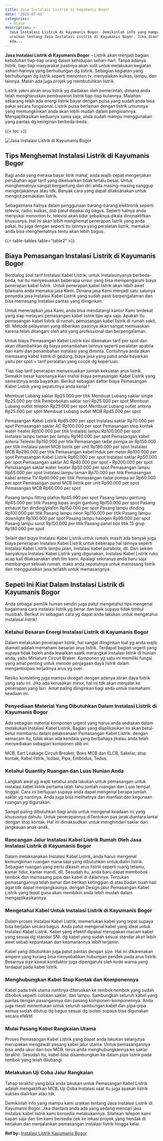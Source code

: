 ```yaml
---
title: Jasa Instalasi Listrik di Kayumanis Bogor
date: '2025-07-01'
categories:
  - biaya
description: >-
  Jasa Instalasi Listrik di Kayumanis Bogor. Demikinlah info yang mampu kami
  uraikan tentang Jasa Instalasi Listrik di Kayumanis Bogor. Jika diantara anda
  ada...
---
```


**Jasa Instalasi Listrik di Kayumanis Bogor** – Listrik akan menjadi bagian kebutuhan tiap-tiap orang dalam kehidupan sehari-hari. Tanpa adanya listrik, tiap-tiap masyarakat pastinya akan sulit untuk melakukan kegiatan sehari-harinya yang berhubungan dg listirik. Sebagian kegiatan yang berhubungan dg listrik seperti menonton tv, menyalakan kulkas, lampu, dan lainnya. Malah ada juga projek yg membutuhkan listrik.

Listrik yakni aliran arus listrik yg diadakan oleh pemerintah, dimana anda telah mengharuskan pembayaran listrik tiap-tiap bulannya. Malahan sekarang telah ada energi listrik bayar dengan pulsa yang sudah anda bisa pakai secara fungsional. Listrik pulsa berlainan dengan listrik umumnya yang memungkinkan anda akan lebih mudah dalam pengisiannya. Mengaplikasikan keduanya sama saja, anda sudah mampu menggunakan yang pantas dg keinginan berbeda-beda.

{{< toc >}}

![Jasa Instalasi Listrik di Kayumanis Bogor](/images/instalasi-listrik-murah09.png)

## Tips Menghemat Instalasi Listrik di Kayumanis Bogor

Bagi anda yang merasa bayar litrik mahal, anda wajib cepat mengerjakan perubahan agar tarif yang dikeluarkan tidak terlalu besar. Untuk menghematnya sangat bergantung dari diri anda masing-masing sanggup mengerjakannya atau tdk. Banyak cara yang dapat dilaksanakan untuk mengirit pemakaian listrik.

Sebagaimana halnya dalam penggunaan barang-barang elektronik seperti televisi, radio, kulkas, dsb patut dipakai dg bagus. Seperti halnya anda menyukai menonton tv, televisi akan tidur sebaiknya dikala dinonaktifkan khususnya. Hal ini akan lebih menghemat penerapan listrik yang anda pakai. Itu juga dengan seperti itu lainnya yang peralatan listrik, memakai anda bisa menghematnya tentu akan lebih bagus.

{{< table-tables table="table2" >}}

## Biaya Pemasangan Instalasi Listrik di Kayumanis Bogor

Berdialog soal tarif Instalasi Kabel Listrik, untuk instalasinyanya berbeda-beda, hal itu menyesuaikan beberapa unsur yang bisa mempengaruhi biaya penerapan kabel listrik. Untuk penerapan kabel listrik akan lebih awet bilamana anda memakai jasa Kami. Dimana jasa Kami menjadi satu satunya penyedia jasa Instalasi Kabel Listrik yang sudah pasti berpengalaman dan bisa memasang Instalasi pantas yang diinginkan.

Untuk menerapkan jasa Kami, anda bisa mendatangi kantor Kami terdekat yang siap melayani pemasangan kabel listrik tipe apa saja. Apakah itu pemasangan kabel listrik di rumah, pemasangan kabel listrik di rumah sakit, dll. Metode pelayanan yang diberikan pastinya akan sangat memuaskan karena telah ditangani oleh ahli yang professional dan berpengalaman.

Untuk biaya Pemasangan Kabel Listrik kini dikenakan tarif per spot dan akan ditambahkan dg biaya penambahan lainnya seperti peralatan apabila dari kami dan penambahan instalasi yang diminta. Contohnya anda akan memasang kabel listrik di gedung, biaya jasa yang patut anda bayarkan yaitu per spot + tarif peralatan yang cocok dg keperluan.

Tiap-tiap tarif penerapan menyesuaikan jumlah kekuatan arus listrik. Semakin besar karenanya kian mahal biaya pemasangan Kabel Listrik yang semestinya anda bayarkan. Berikut sebagian daftar biaya Pemasangan Kabel Listrik yang sepatutnya anda kenal !

Membuat Lubang saklar Rp25.000 per titik Membuat Lubang saklar single Rp25.000 per titik Pembobokan saklar seri Rp25.000 per spot Membuat Lubang outlet telepon Rp25.000 per spot Membuat Lubang outlet antena Rp25.000 per spot Membuat Lubang outlet MCB Rp45.000 per spot

Pemasangan Kabel Listrik Rp65.000 per spot Instalasi saklar Rp70.000 per spot Pemasangan saklar AC Rp100.000 per spot Pemasangan stop kontak water heater Rp100.000 per titik Instalasi lampu Rp100.000 per spot Instalasi lampu taman per lampu Rp140.000 per spot Pemasangan kabel antena Televisi Rp150.000 per titik Pemasangan radar pompa air Rp150.000 per titik Instalasi panel MCB listrik per unit Rp180.000 per spot Instalasi MCB Rp280.000 per titik Pemasangan kabel induk per meter Rp100.000 per spot Pemasangan Kabel Listrik Rp60.000 per spot Instalasi saklar Rp50.000 per spot Pemasangan saklar AC Rp40.000 per spot – Rp200.000 per spot Pemasangan saklar water heater Rp50.000 per spot Pemasangan lampu Rp65.000 per spot Instalasi lampu taman Rp70.000 per titik Pemasangan kabel antena TV Rp60.000 per titik Pemasangan radar pompa air Rp60.000 per spot Pemasangan panel MCB listrik per unit Rp90.000 per spot Pemasangan MCB Rp60.000 per spot

Pasang lampu fitting plafon Rp45.000 per spot Pasang lampu gantung Rp45.000 per titik Pasang kipas angin gantung Rp150.000 per spot Pasang exhaust fan dinding/plafon Rp150.000 per spot Pasang lampu dinding Rp100.000 per titik Pasang lampu neon Rp110.000 per titik Pasang lampu downlight Rp100.000 per spot Pasang lampu halogen Rp95.000 per spot Pasang lampu sorot Rp150.000 per titik Pasang panel box titik 15 grup Rp180.000 per spot

Selain dari biaya Instalasi Kabel Listrik untuk rumah, masih ada banyak juga biaya penerapan Instalasi Kabel Listrik untuk beberapa hal lainnya seperti Instalasi Kabel Listrik lampu jalan, Instalasi kabel parabola, dll. Dari sekian banyaknya Instalasi Kabel Listrik yang digunakan, Instalasi Kabel Listrik ruko acap kali dilaksanakan oleh tim kami. Apalagi sekiranya anda baru saja membangun sebuah rumah, maka anda sepatutnya untuk memasang listrik dan menggunakan jasa terlatih untuk memasangnya.

## Sepeti Ini Kiat Dalam Instalasi Listrik di Kayumanis Bogor


Anda sebagai pemilik hunian sendiri juga patut mengetahui tips mengenal bagaimana cara instalasi listrik yg benar dan baik supaya tidak timbul musibah. Berikut ini sebagian cara yg dapat anda lakukan untuk mengetahui instalasai listrik!

### Ketahui Besaran Energi Instalasi Listrik di Kayumanis Bogor

Dalam melakukan penerapan listrik, hal sangat diinginkan kiat yg anda wajib diamati adalah memahami besaran arus listrik. Terdapat bagian urgent yang supaya tidak boleh anda lewatkan saatk merangkai instalasi listrik di hunian anda, yaitu Miniature Circuit Braker. Komponen yg satu ini memiliki fungsi yang amat penting untuk metode penjagaan daya listrik dalam mengantisipasi terjadinya arus yg over.

Resiko konsleting juga mampu dicegah dengan adanya aliran daya listrik yang satu ini. Jika ada kerusakan minor, hal ini tdk akan menjalar ke penerapan yang lain. Amat paling diinginkan bagi anda untuk memahami keadaan ini.

### Penyediaan Material Yang Dibutuhkan Dalam Instalasi Listrik di Kayumanis Bogor

Ada sebagian material komponen urgent yang harus anda sediakan dalam melakukan Instalasi Kabel Listrik. Bagian yang diaplikasikan ini akan betul-betul membantu dalam pelaksanaan Pemasangan Kabel Listrik. dengan semacam itu, tidak akan ada kendala yang berbahaya jikalau anda telah menyediakan sebagian komponen sbb ini:

MCB, Eart Leakage Circuit Breaker, Boks MCB dan ELCB, Sakelar, stop kontak, Kabel listrik, Isolasi, Pipa, Embodus, Tedus.

### Ketahui Quantity Ruangan dan Luas Hunian Anda

Langkah awal yg wajib ketahui anda lakukan untuk pemasangan untuk instalasi kabel listrik pertama ialah tahu jumlah ruangan dan Luas tempat tinggal. Cara ini bertujuan supaya anda dapat mengenal berapa jumlah saklar yg nantinya. Anda juga bisa melihatnya dari manfaat dan kegunaan ruangan yg digunakan.

Sangat paling dibutuhkan bagi anda untuk mengenal keadaan ini yang khususnya dahulu. Untuk penerapannya diTentukan pas jarak diantara lantai dengan stop kontak. Hal ini dimaksudkan untuk menghindari saklar dari jangkauan anak-anak.

### Rancangan Jalur Instalasi Kabel Listrik Rumah Oleh Jasa Instalasi Listrik di Kayumanis Bogor

Dalam melaksanakan Instalasi Kabel Listrik, anda harus mengenal kemungkinan ruangan mana saja yang dibutuhkan untuk dialiri listrik. Sebagian ruangan yang perlu dikasih arus listrik seperti ruang tetamu, kamar tidur, kamar mandi, dll. Sesudah itu, anda baru dapat membobok tembok dan memasang pipa dan kabel di dalamnya. Tentukan pemasangannya telah benar dan berikan ketinggian di atas badan buah hati agar tdk dapat menjangkaunya. dengan Design jalur Pemasangan Kabel Listrik yang tepat guna akan membikin anda lebih mudah dalam mengaplikasikannya.

### Mengetahui Kabel Untuk Instalasi Listrik di Kayumanis Bogor

Dalam proses Instalasi Kabel Listrik, memerlukan kabel yang tepat supaya bisa berjalan secara bagus. Anda patut mengenal kabel yang ideal untuk Instalasi Kabel Listrik. Kabel yang efektif dipakai merupakan macam kabel yang sesuai dg standar SNI. dg kabel yang sudah sesuai standar akan lebih awet sebab kepantasan dan keamanannya lebih terjamin.

Kabel yang dibutuhkan juga patut pantas dengan size. Hal ini dikarenakan ampere yang kurang bisa menyebabkan hubungan pendek pada arus listrik. Besarnya size kawat konduktor juga dipengaruhi oleh kode warna yang terdapat pada kabel listrik.

### Menghubungkan Kabel Stop Kontak dan Komponennya

Kabel pada trek utama nantinya diteruskan ke tembok-tembok yang sudah dibobok seperti colokan saklar, dan lampu. Sambungkan seluruh kabel yang pantas dengan pasangannya dan pasang komponen-komponennya. Anda juga mesti menentukan untuk seluruh sambungan kabel dan pipa-pipa semua sudah ditutup dg bagus sesuai dg isolasi supaya bisa digunakan secara efektif.

### Mulai Pasang Kabel Rangkaian Utama

Proses Pemasangan Kabel Listrik yang dapat anda lakukan selanjutya merupakan mengawali pasang kabel jalur utama. Untuk pemasangannya bisa anda ukur dari box MCB, terus anda menghubungkannya ke saklar terakhir. Sesudah itu, kabel bisa disambungkan ke dalam pipa listrik pada tembok yang telah dilubangi.

### Melakukan Uji Coba Jalur Rangkaian

Tahap terakhir yang bisa anda lakukan untuk Pemasangan Kabel Listrik adalah mengaktifkan MCB. Uji Coba Instalasi saat itu juga apakah listrik sukses dialirkan atau tdk.

Demikinlah info yang mampu kami uraikan tentang Jasa Instalasi Listrik di Kayumanis Bogor. Jika diantara anda ada yang sedang mencari jasa Instalasi kabel listrik kami bersedia melakukannya. Silahkan telepon kami kapan saja dan tim kami bersedia cek ke lokasi proyek yang hendak di kerjakan dan menjalankan pemasangan instalasi listrik hingga kelar.

**Ref by:** [Instalasi Listrik Kayumanis Bogor](https://id.wikipedia.org/wiki/Instalasi)
